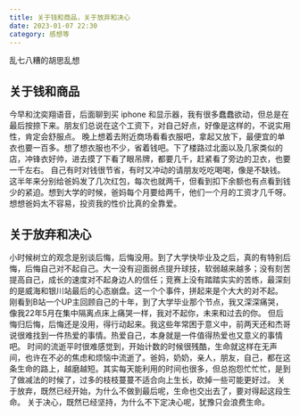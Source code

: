 ```yaml
---
title: 关于钱和商品，关于放弃和决心
date: 2023-01-07 22:30
category: 感想等
---
```


乱七八糟的胡思乱想

<!--more-->

## 关于钱和商品

今早和沈奕翔语音，后面聊到买 iphone 和显示器，我有很多蠢蠢欲动，但总是在最后按捺下来。朋友们总说在这个工资下，对自己好点，好像是这样的，不说实用性，肯定会舒服点。
晚上想着去附近商场看看衣服吧，拿起又放下，最便宜的单衣也要一百多。想了想衣服也不少，省着钱吧。下了楼路过北面以及几家类似的店，冲锋衣好帅，进去摸了下看了眼吊牌，都要几千，赶紧看了旁边的卫衣，也要一千左右。
自己有时对钱很节省，有时又冲动的请朋友吃吃喝喝，像是不缺钱。
这半年来分别给爸妈发了几次红包，每次也就两千，但看到扣下余额也有点看到钱少的紧迫。想到大学的时候，爸妈每个月要给两千，他们一个月的工资才几千呀。
想想爸妈太不容易，投资我的性价比真的全靠爱。

## 关于放弃和决心

小时候树立的观念是别谈后悔，后悔没用。到了大学快毕业及之后，真的有特别后悔，后悔自己对不起自己。大一没有迎面弱点提升球技，软弱越来越多；没有刻苦提高自己，成长的速度对不起身边人的信任；竞赛上没有踏踏实实的苦练，最深刻的是威海和银川站最后的心态崩盘。这一个个事件，拼起来是个大大的对不起。
刚看到B站一个UP主回顾自己的十年，到了大学毕业那个节点，我又深深痛哭，像我22年5月在集中隔离点床上痛哭一样，我对不起你，未来和过去的你。
但后悔归后悔，后悔还是没用，得行动起来。我这些年常困于意义中，前两天还和杰哥说很难找到一件热爱的事情。热爱自己，本身就是一件值得热爱也又意义的事情吧。
时间的流逝平时很难感觉到，开始计数的时候很残酷，生命就这样在无声间，也许在不必的焦虑和烦恼中流逝了。爸妈，奶奶，亲人，朋友，自己，都在这条生命的路上，越磨越短。其实每天能利用的时间也很多，但总抱怨忙忙忙，是到了做减法的时候了，过多的枝枝蔓蔓不适合向上生长，砍掉一些可能更好过。
关于放弃，既然已经开始，为什么不做到最后呢，生命也交出去了，要对得起这段生命。
关于决心，既然已经坚持，为什么不下定决心呢，犹豫只会浪费生命。